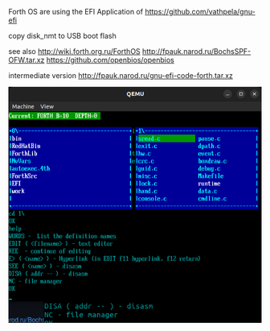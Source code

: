 
 Forth OS are using the EFI Application of https://github.com/vathpela/gnu-efi

 copy disk_nmt to USB boot flash
 
see also
http://wiki.forth.org.ru/ForthOS
http://fpauk.narod.ru/BochsSPF-OFW.tar.xz
https://github.com/openbios/openbios

intermediate version http://fpauk.narod.ru/gnu-efi-code-forth.tar.xz

![img](img/UEFI_ForthOS.jpg)
